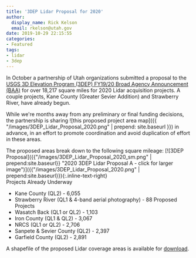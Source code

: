 ```yaml
---
title: '3DEP Lidar Proposal for 2020'
author:
  display_name: Rick Kelson
  email: rkelson@utah.gov
date: 2019-10-29 22:15:55
categories:
- Featured
tags:
- lidar
- 3dep
---
```


In October a partnership of Utah organizations submitted a proposal to the [USGS 3D Elevation Program (3DEP) FY19/20 Broad Agency Announcement (BAA)](https://www.usgs.gov/core-science-systems/ngp/3dep/fy1920-usgs-broad-agency-announcement-baa-3d-elevation-program-3dep) for over 18,217 square miles for 2020 Lidar acquisition projects. A couple projects, Kane County (Greater Sevier Addition) and Strawberry River, have already begun.

While we're months away from any preliminary or final funding decisions, the partnership is sharing ![this proposed project area map]({{ "/images/3DEP_Lidar_Proposal_2020.png" | prepend: site.baseurl }})
 in advance, in an effort to promote coordination and avoid duplication of effort in these areas.   

The proposed areas break down to the following square mileage:
[![3DEP Proposal]({{"/images/3DEP_Lidar_Proposal_2020_sm.png" | prepend:site.baseurl}} "2020 3DEP Lidar Proposal A - click for larger image")]({{"/images/3DEP_Lidar_Proposal_2020.png" | prepend:site.baseurl}}){:.inline-text-right}  
Projects Already Underway
-	Kane County (QL2) - 6,055
-	Strawberry River (QL1 & 4-band aerial photography) - 88
Proposed Projects
-	Wasatch Back (QL1 or QL2) - 1,103
- Iron County (QL1 & QL2) - 3,067
- NRCS (QL1 or QL2) - 2,706
-	Sanpete & Sevier County (QL2) - 2,397
- Garfield County (QL2) - 2,891

 A shapefile of the proposed Lidar coverage areas is available for [download](ftp://ftp.agrc.utah.gov/LiDAR/3DEP_Lidar_Proposal_2020.zip).  
